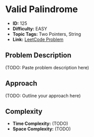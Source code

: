 # Valid Palindrome

- **ID:** 125
- **Difficulty:** EASY
- **Topic Tags:** Two Pointers, String
- **Link:** [LeetCode Problem](https://leetcode.com/problems/valid-palindrome/description/)

## Problem Description

(TODO: Paste problem description here)

## Approach

(TODO: Outline your approach here)

## Complexity

- **Time Complexity:** (TODO)
- **Space Complexity:** (TODO)
